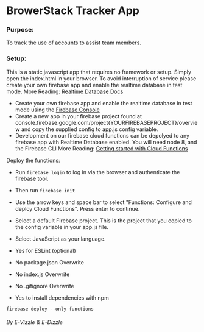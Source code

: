 # BrowerStack Tracker App

### Purpose:
To track the use of accounts to assist team members.

### Setup:
This is a static javascript app that requires no framework or setup. Simply open the index.html in your browser.
To avoid interruption of service please create your own firebase app and enable the realtime database in test mode.
More Reading: [Realtime Database Docs](https://firebase.google.com/docs/database/)
- Create your own firebase app and enable the realtime database in test mode using the [Firebase Console](https://console.firebase.google.com)
- Create a new app in your firebase project found at console.firebase.google.com/project{YOURFIREBASEPROJECT}/overview and copy the supplied config to app.js config variable.
- Development on our firebase cloud functions can be depolyed to any firebase app with Realtime Database enabled. You will need node 8, and the Firebase CLI
More Reading: [Getting started with Cloud Functions](https://firebase.google.com/docs/functions/get-started)

Deploy the functions:
- Run ```firebase login``` to log in via the browser and authenticate the firebase tool.

- Then run ```firebase init```

- Use the arrow keys and space bar to select "Functions: Configure and deploy Cloud Functions". Press enter to continue.
- Select a default Firebase project. This is the project that you copied to the config variable in your app.js file.
- Select JavaScript as your language.
- Yes for ESLint (optional)
- No package.json Overwrite
- No index.js Overwrite
- No .gitignore Overwrite
- Yes to install dependencies with npm
```
firebase deploy --only functions
```

###### By E-Vizzle & E-Dizzle
